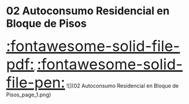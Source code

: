 # 02 Autoconsumo Residencial en Bloque de Pisos
<a href="../02 Autoconsumo Residencial en Bloque de Pisos.pdf" style="font-size: 40px;">   :fontawesome-solid-file-pdf:</a>,
<a href="../02 Autoconsumo Residencial en Bloque de Pisos.html" style="font-size: 40px;">    :fontawesome-solid-file-pen:</a>
![](02 Autoconsumo Residencial en Bloque de Pisos_page_1.png)

